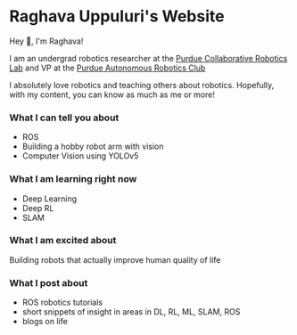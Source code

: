 # Raghava Uppuluri's Website

Hey :wave:, I'm Raghava!

I am an undergrad robotics researcher at the [Purdue Collaborative Robotics Lab](https://www.purdue.edu/crl/) and VP at the [Purdue Autonomous Robotics Club](https://www.purduearc.com/)

I absolutely love robotics and teaching others about robotics. Hopefully, with my content, you can know as much as me or more!

### What I can tell you about
- ROS
- Building a hobby robot arm with vision
- Computer Vision using YOLOv5
### What I am learning right now
- Deep Learning
- Deep RL
- SLAM

### What I am excited about
Building robots that actually improve human quality of life

### What I post about
- ROS robotics tutorials
- short snippets of insight in areas in DL, RL, ML, SLAM, ROS
- blogs on life
